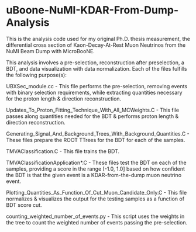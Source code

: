 # uBoone-NuMI-KDAR-From-Dump-Analysis
This is the analysis code used for my original Ph.D. thesis measurement, the differential cross section of Kaon-Decay-At-Rest Muon Neutrinos from the NuMI Beam Dump with MicroBooNE.

This analysis involves a pre-selection, reconstruction after preselection, a BDT, and data visualization with data normalization.  Each of the files fulfills the following purpose(s):

UBXSec_module.cc - This file performs the pre-selection, removing events with binary selection requirements, while extracting quantities necessary for the proton length & direction reconstruction.

Updates_To_Proton_Fitting_Technique_With_All_MCWeights.C - This file passes along quantities needed for the BDT & performs proton length & direction reconstruction.

Generating_Signal_And_Background_Trees_With_Background_Quantities.C - These files prepare the ROOT TTrees for the BDT for each of the samples.

TMVAClassification.C - This file trains the BDT.

TMVAClassificationApplication*.C - These files test the BDT on each of the samples, providing a score in the range [-1.0, 1.0] based on how confident the BDT is that the given event is a KDAR-from-the-dump muon neutrino event.

Plotting_Quantities_As_Function_Of_Cut_Muon_Candidate_Only.C - This file normalizes & visualizes the output for the testing samples as a function of BDT score cut.

counting_weighted_number_of_events.py - This script uses the weights in the tree to count the weighted number of events passing the pre-selection.
